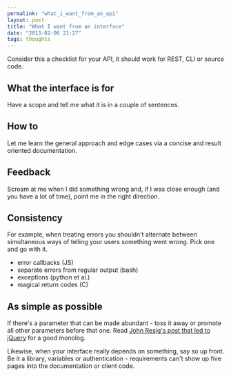 ```yaml
---
permalink: "what_i_want_from_an_api"
layout: post
title: "What I want from an interface"
date: "2013-02-06 21:27"
tags: thoughts
---
```


Consider this a checklist for your API, it should work for REST, CLI or source code.

## What the interface is for
Have a scope and tell me what it is in a couple of sentences.

## How to
Let me learn the general approach and edge cases via a concise and result oriented documentation.

## Feedback
Scream at me when I did something wrong and, if I was close enough (and you have a lot of time), point me in the right direction.

## Consistency
For example, when treating errors you shouldn't alternate between simultaneous ways of telling your users something went wrong. Pick one and go with it.

- error callbacks (JS)
- separate errors from regular output (bash)
- exceptions (python et al.)
- magical return codes (C)

## As simple as possible
If there's a parameter that can be made abundant - toss it away or
promote all other parameters before that one. Read [John Resig's post that led to
jQuery](http://ejohn.org/blog/selectors-in-javascript/) for a good monolog.

Likewise, when your interface really depends on something, say so up front. Be it a
library, variables or authentication - requirements can't show up five pages
into the documentation or client code.
